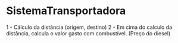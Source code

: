 # SistemaTransportadora


1 - Cálculo da distância (origem, destino) 
2 - Em cima do calculo da distância, calcula o valor gasto com combustível. (Preço do diesel)
